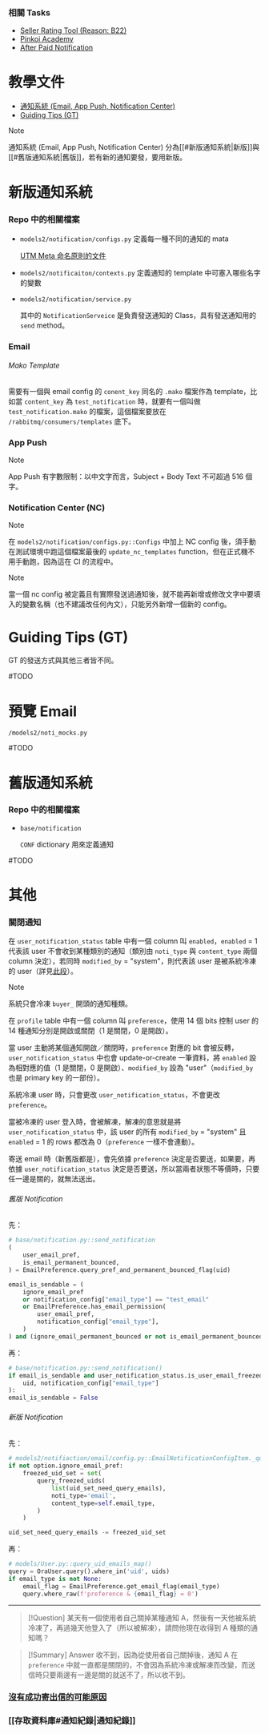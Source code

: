 ### 相關 Tasks

- [Seller Rating Tool (Reason: B22)](https://app.asana.com/0/1201591574237600/1204191157675342/f)
- [Pinkoi Academy](https://app.asana.com/0/1201591574237600/1204212555752821/f)
- [After Paid Notification](https://app.asana.com/0/1201591574237600/1204028093057409/f)

# 教學文件

- [通知系統 (Email, App Push, Notification Center)](https://sites.google.com/pinkoi.com/epd-wiki/home/dev-guide/for-backend-engineers/know-how/%E5%90%84%E9%A1%9E%E7%B3%BB%E7%B5%B1%E9%80%9A%E7%9F%A5%E9%96%8B%E7%99%BC%E6%96%B9%E6%B3%95?pli=1&authuser=1)
- [Guiding Tips (GT)](https://paper.dropbox.com/doc/Guiding-Tips-Admin-Tool---B2wmGo~M3CncImEXm56k33WDAg-wQwhd4F32n8DVeHkuan6X)

> [!Note]
> 通知系統 (Email, App Push, Notification Center) 分為[[#新版通知系統|新版]]與[[#舊版通知系統|舊版]]，若有新的通知要發，要用新版。

# 新版通知系統

### Repo 中的相關檔案

- `models2/notification/configs.py` 定義每一種不同的通知的 mata

    [UTM Meta 命名原則的文件](https://docs.google.com/spreadsheets/d/1sSb2Zd-SCFFcxCOvvlPMmizIH7MK_ViU0fHDB6wbwlg/edit?pli=1#gid=1969289036)

- `models2/notificaiton/contexts.py` 定義通知的 template 中可塞入哪些名字的變數

- `models2/notification/service.py`

    其中的 `NotificationServeice` 是負責發送通知的 Class，具有發送通知用的 `send` method。

### Email

###### Mako Template

需要有一個與 email config 的 `conent_key` 同名的 `.mako` 檔案作為 template，比如當 `content_key` 為 `test_notification` 時，就要有一個叫做 `test_notification.mako` 的檔案，這個檔案要放在 `/rabbitmq/consumers/templates` 底下。

### App Push

> [!Note]
> App Push 有字數限制：以中文字而言，Subject + Body Text 不可超過 516 個字。

### Notification Center (NC)

>[!Note]
>在 `models2/notification/configs.py::Configs` 中加上 NC config 後，須手動在測試環境中跑這個檔案最後的 `update_nc_templates` function，但在正式機不用手動跑，因為這在 CI 的流程中。

>[!Note]
>當一個 nc config 被定義且有實際發送過通知後，就不能再新增或修改文字中要填入的變數名稱（也不建議改任何內文），只能另外新增一個新的 config。

# Guiding Tips (GT)

GT 的發送方式與其他三者皆不同。

#TODO 

# 預覽 Email

`/models2/noti_mocks.py`

#TODO 

# 舊版通知系統

### Repo 中的相關檔案

- `base/notification`

    `CONF` dictionary 用來定義通知

#TODO 

# 其他

### 關閉通知

在 `user_notification_status` table 中有一個 column 叫 `enabled`，`enabled` = 1 代表該 user 不會收到某種類別的通知（類別由 `noti_type` 與 `content_type` 兩個 column 決定），若同時 `modified_by` = "system"，則代表該 user 是被系統冷凍的 user（詳見[此段](https://github.com/pinkoi-inc/pinkoi/blob/5b91509b8d6602663b1ea76e0496f341e9c85f38/models2/user_notification_status.py#L18)）。

>[!Note]
>系統只會冷凍 `buyer_` 開頭的通知種類。

在 `profile` table 中有一個 column 叫 `preference`，使用 14 個 bits 控制 user 的 14 種通知分別是開啟或關閉（1 是關閉，0 是開啟）。

當 user 主動將某個通知開啟／關閉時，`preference` 對應的 bit 會被反轉，`user_notification_status` 中也會 update-or-create 一筆資料，將 `enabled` 設為相對應的值（1 是關閉，0 是開啟）、`modified_by` 設為 "user"（`modified_by` 也是 primary key 的一部份）。

系統冷凍 user 時，只會更改 `user_notification_status`，不會更改 `preference`。

當被冷凍的 user 登入時，會被解凍，解凍的意思就是將 `user_notification_status` 中，該 user 的所有 `modified_by` = "system" 且 `enabled` = 1 的 rows 都改為 0（`preference` 一樣不會連動）。

寄送 email 時（新舊版都是），會先依據 `preference` 決定是否要送，如果要，再依據 `user_notification_status` 決定是否要送，所以當兩者狀態不等價時，只要任一邊是關的，就無法送出。

###### 舊版 Notification

先：

```Python
# base/notification.py::send_notification
(
    user_email_pref,
    is_email_permanent_bounced,
) = EmailPreference.query_pref_and_permanent_bounced_flag(uid)

email_is_sendable = (
    ignore_email_pref
    or notification_config["email_type"] == "test_email"
    or EmailPreference.has_email_permission(
        user_email_pref,
        notification_config["email_type"],
    )
) and (ignore_email_permanent_bounced or not is_email_permanent_bounced)
```

再：

```Python
# base/notification.py::send_notification()
if email_is_sendable and user_notification_status.is_user_email_freezed(
    uid, notification_config["email_type"]
):
email_is_sendable = False
```

###### 新版 Notification

先：

```Python
# models2/notifiaction/email/config.py::EmailNotificationConfigItem._query_uid_email_map()
if not option.ignore_email_pref:
    freezed_uid_set = set(
        query_freezed_uids(
            list(uid_set_need_query_emails),
            noti_type='email',
            content_type=self.email_type,
        )
    )

uid_set_need_query_emails -= freezed_uid_set
```

再：

```Python
# models/User.py::query_uid_emails_map()
query = OraUser.query().where_in('uid', uids)
if email_type is not None:
    email_flag = EmailPreference.get_email_flag(email_type)
    query.where_raw(f'preference & {email_flag} = 0')
```

---

>[!Question]
>某天有一個使用者自己關掉某種通知 A，然後有一天他被系統冷凍了，再過幾天他登入了（所以被解凍），請問他現在收得到 A 種類的通知嗎？

>[!Summary] Answer
>收不到，因為從使用者自己關掉後，通知 A 在 `preference` 中就一直都是關閉的，不會因為系統冷凍或解凍而改變，而送信時只要兩邊有一邊是關的就送不了，所以收不到。

### [沒有成功寄出信的可能原因](https://paper.dropbox.com/doc/--B9Ir6izJRE0COc0qdF2Dyv6YAg-rIA8F1XCh3lHKslIdt0u1)

### [[存取資料庫#通知紀錄|通知紀錄]]
